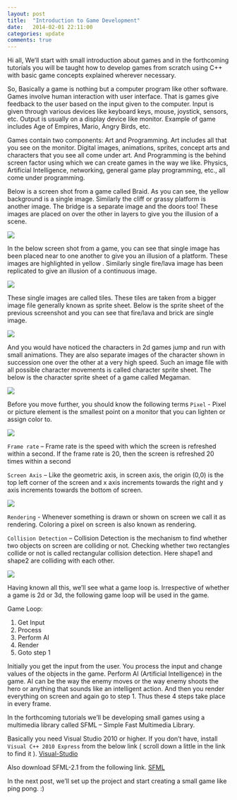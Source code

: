 ```yaml
---
layout: post
title:  "Introduction to Game Development"
date:   2014-02-01 22:11:00
categories: update
comments: true
---
```

Hi all, We’ll start with small introduction about games and in the forthcoming tutorials you will be taught how to develop games from scratch using C++ with basic game concepts explained wherever necessary.


So, Basically a game is nothing but a computer program like other software. Games involve human interaction with user interface. That is games give feedback to the user based on the input given to the computer. Input is given through various devices like keyboard keys, mouse, joystick, sensors, etc. Output is usually on a display device like monitor. Example of game includes Age of Empires, Mario, Angry Birds, etc.


Games contain two components: Art and Programming. Art includes all that you see on the monitor. Digital images, animations, sprites, concept arts and characters that you see all come under art. And Programming is the behind screen factor using which we can create games in the way we like. Physics, Artificial Intelligence, networking, general game play programming, etc., all come under programming.


Below is a screen shot from a game called Braid. As you can see, the yellow background is a single image. Similarly the cliff or grassy platform is another image. The bridge is a separate image and the doors too! These images are placed on over the other in layers to give you the illusion of a scene.

<img src="../images/image1.jpg"> 


In the below screen shot from a game, you can see that single image has been placed near to one another to give you an illusion of a platform. These images are highlighted in yellow . Similarly single fire/lava image has been replicated to give an illusion of a continuous image.

<img src="../images/image2.jpg"> 


These single images are called tiles. These tiles are taken from a bigger image file generally known as sprite sheet. Below is the sprite sheet of the previous screenshot and you can see that fire/lava and brick are single image.

<img src="../images/image3.jpg"> 


And you would have noticed the characters in 2d games jump and run with small animations. They are also separate images of the character shown in succession one over the other at a very high speed. Such an image file with all possible character movements is called character sprite sheet. The below is the character sprite sheet of a game called Megaman.

<img src="../images/image4.jpg"> 


Before you move further, you should know the following terms
`Pixel` - Pixel or picture element is the smallest point on a monitor that you can lighten or assign color to.

<img src="../images/image5.jpg"> 


`Frame rate` – Frame rate is the speed with which the screen is refreshed within a second. If the frame rate is 20, then the screen is refreshed 20 times within a second


`Screen Axis` – Like the geometric axis, in screen axis, the origin (0,0) is the top left corner of the screen and x axis increments towards the right and y axis increments towards the bottom of screen.

<img src="../images/image6.jpg"> 


`Rendering` - Whenever something is drawn or shown on screen we call it as rendering. Coloring a pixel on screen is also known as rendering.


`Collision Detection` – Collision Detection is the mechanism to find whether two objects on screen are colliding or not. Checking  whether two rectangles collide or not is called rectangular collision detection. Here shape1 and shape2 are colliding with each other.

<img src="../images/image7.jpg">
 

Having known all this, we’ll see what a game loop is. Irrespective of whether a game is 2d or 3d, the following game loop will be used in the game.

Game Loop:
1. Get Input
2. Process
3. Perform AI
4. Render
5. Goto step 1

Initially you get the input from the user. You process the input and change values of the objects in the game. Perform AI (Artificial Intelligence) in the game. AI can be the way the enemy moves or the way enemy shoots the hero or anything that sounds like an intelligent action. And then you render everything on screen and again go to step 1. Thus these 4 steps take place in every frame.

In the forthcoming tutorials we’ll be developing small games using a multimedia library called SFML – Simple Fast Multimedia Library.

Basically you need Visual Studio 2010 or higher. If you don’t have, install `Visual C++ 2010 Express` from the below link ( scroll down a little in the link to find it ).
[Visual-Studio]

Also download SFML-2.1 from the following link.
[SFML]

In the next post, we’ll set up the project and start creating a small game like ping pong. :)


[Visual-Studio]: http://www.visualstudio.com/downloads/download-visual-studio-vs
[SFML]: http://sfml-dev.org/download/sfml/2.1/
